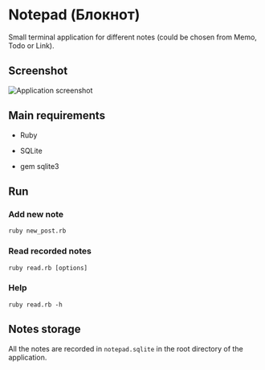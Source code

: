 # Notepad (Блокнот)
Small terminal application for different notes (could be chosen from Memo, Todo or Link).

## Screenshot
![Application screenshot](https://github.com/dmentry/notepad/blob/master/notepad.jpg)

## Main requirements
* Ruby

* SQLite

* gem sqlite3

## Run
### Add new note

```
ruby new_post.rb
```

### Read recorded notes

```
ruby read.rb [options]
```

### Help

```
ruby read.rb -h
```

## Notes storage
All the notes are recorded in `notepad.sqlite` in the root directory of the application.
